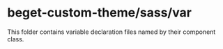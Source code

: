 # beget-custom-theme/sass/var

This folder contains variable declaration files named by their component class.

